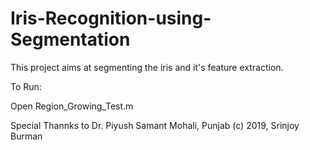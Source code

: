 # Iris-Recognition-using-Segmentation

This project aims at segmenting the iris and it's feature extraction.

To Run:

Open Region_Growing_Test.m

Special Thannks to Dr. Piyush Samant
Mohali, Punjab
(c) 2019, Srinjoy Burman
